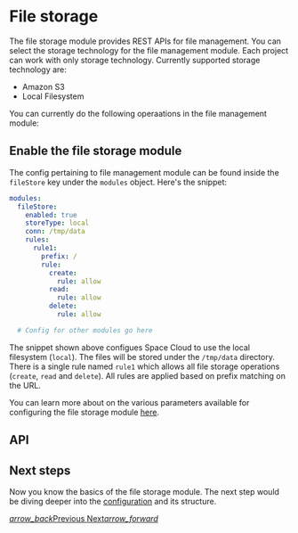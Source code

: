 # File storage

The file storage module provides REST APIs for file management. You can select the storage technology for the file management module. Each project can work with only storage technology. Currently supported storage technology are:
- Amazon S3
- Local Filesystem

You can currently do the following operaations in the file management module:

## Enable the file storage module

The config pertaining to file management module can be found inside the `fileStore` key under the `modules` object. Here's the snippet:

```yaml
modules:
  fileStore:
    enabled: true
    storeType: local
    conn: /tmp/data
    rules:
      rule1:
        prefix: /
        rule:
          create:
            rule: allow
          read:
            rule: allow
          delete:
            rule: allow

  # Config for other modules go here
```

The snippet shown above configues Space Cloud to use the local filesystem (`local`). The files will be stored under the `/tmp/data` directory. There is a single rule named `rule1` which allows all file storage operations (`create`, `read` and `delete`). All rules are applied based on prefix matching on the URL.

You can learn more about on the various parameters available for configuring the file storage module [here](/docs/file-storage/config).

## API

## Next steps

Now you know the basics of the file storage module. The next step would be diving deeper into the [configuration](/docs/file-storage/config) and its structure.

<div class="btns-wrapper">
  <a href="/docs/realtime/overview" class="waves-effect waves-light btn primary-btn-border btn-small">
    <i class="material-icons btn-with-icon">arrow_back</i>Previous
  </a>
  <a href="/docs/functions/overview" class="waves-effect waves-light btn primary-btn-fill btn-small">
    Next<i class="material-icons btn-with-icon">arrow_forward</i>
  </a>
</div>